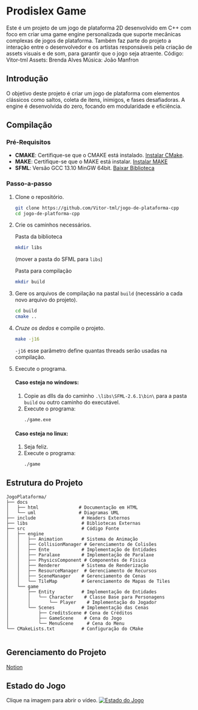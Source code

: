# Prodislex Game
Este é um projeto de um jogo de plataforma 2D desenvolvido em C++ com foco em criar uma game engine personalizada que suporte mecânicas complexas de jogos de plataforma.
Também faz parte do projeto a interação entre o desenvolvedor e os artistas responsáveis pela criação de assets visuais e de som, para garantir que o jogo seja atraente.
Código: Vitor-tml
Assets: Brenda Alves
Música: João Manfron

## Introdução

O objetivo deste projeto é criar um jogo de plataforma com elementos clássicos como saltos, coleta de itens, inimigos, e fases desafiadoras. A engine é desenvolvida do zero, focando em modularidade e eficiência.

## Compilação
### Pré-Requisitos
- **CMAKE**: Certifique-se que o CMAKE está instalado. [Instalar CMake](https://cmake.org/install/).
- **MAKE**: Certifique-se que o MAKE está instalar. [Instalar MAKE](https://gnuwin32.sourceforge.net/packages/make.htm)
- **SFML**: Versão GCC 13.10 MinGW 64bit. [Baixar Biblioteca](https://www.sfml-dev.org/files/SFML-2.6.1-windows-gcc-13.1.0-mingw-64-bit.zip)

### Passo-a-passo
1.  Clone o repositório.
    ```bash
    git clone https://github.com/Vitor-tml/jogo-de-plataforma-cpp
    cd jogo-de-platforma-cpp
    ```
2. Crie os caminhos necessários.
    
    Pasta da biblioteca
    ```bash
    mkdir libs
    ```
    (mover a pasta do SFML para ```libs```)
    
    Pasta para compilação
    ```bash
    mkdir build
    ```
3. Gere os arquivos de compilação na pastal ```build``` (necessário a cada novo arquivo do projeto).
    ```bash
    cd build
    cmake ..
    ```
4. _Cruze os dedos_ e compile o projeto.
    ```bash
    make -j16
    ```
    ```-j16``` esse parâmetro define quantas threads serão usadas na compilação.
5. Execute o programa.
    
    #### Caso esteja no windows:
    
    1. Copie as dlls da do caminho ```.\libs\SFML-2.6.1\bin\``` para a pasta ```build``` ou outro caminho do executável.    
    2. Execute o programa:
        ```bash
        ./game.exe
        ```
    #### Caso esteja no linux:
    1. Seja feliz.
    2. Execute o programa:
        ```bash
        ./game
        ```
## Estrutura do Projeto

```plaintext
JogoPlataforma/
├── docs
│   ├── html               # Documentação em HTML
│   └── uml                # Diagramas UML
├── include                 # Headers Externos
├── libs                    # Bibliotecas Externas
├── src                     # Código Fonte
│   ├── engine
│   │   ├── Animation       # Sistema de Animação
│   │   ├── CollisionManager # Gerenciamento de Colisões
│   │   ├── Ente            # Implementação de Entidades
│   │   ├── Paralaxe        # Implementação de Paralaxe
│   │   ├── PhysicsComponent # Componentes de Física
│   │   ├── Renderer        # Sistema de Renderização
│   │   ├── ResourceManager  # Gerenciamento de Recursos
│   │   ├── SceneManager    # Gerenciamento de Cenas
│   │   └── TileMap         # Gerenciamento de Mapas de Tiles
│   └── game
│       ├── Entity          # Implementação de Entidades
│       │   └── Character    # Classe Base para Personagens
│       │       └── Player    # Implementação do Jogador
│       └── Scenes          # Implementação das Cenas
│           ├── CreditsScene # Cena de Créditos
│           ├── GameScene    # Cena do Jogo
│           └── MenuScene     # Cena do Menu
└── CMakeLists.txt          # Configuração do CMake


```
## Gerenciamento do Projeto
[Notion](https://buttered-hardhat-d97.notion.site/Prodisgame-9a12f75679a847f8b654f903ab56e048?pvs=4)

## Estado do Jogo
Clique na imagem para abrir o vídeo.
[![Estado do Jogo](https://i.pinimg.com/736x/f1/22/3e/f1223e6ca40966eaeee9ece466791c1c.jpg)](https://youtu.be/8EU4itDEwD0)